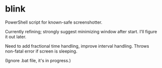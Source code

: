 # blink

PowerShell script for known-safe screenshotter.

Currently refining; strongly suggest minimizing window after start. I'll figure it out later.

Need to add fractional time handling, improve interval handling. Throws non-fatal error if screen is sleeping.

(Ignore .bat file, it's in progress.)
